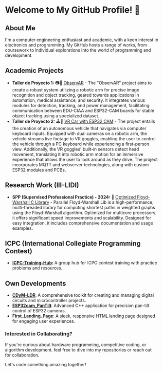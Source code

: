 # Welcome to My GitHub Profile! 👋

## About Me
I'm a computer engineering enthusiast and academic, with a keen interest in electronics and programming. My GitHub hosts a range of works, from coursework to individual explorations into the world of programming and development.

## Academic Projects
- **Taller de Proyecto 1:** 📷🤖 [ObservAR](https://github.com/laureanobruno/ObservAR) - The "ObservAR" project aims to create a robust system utilizing a robotic arm for precise image recognition and object tracking, geared towards applications in automation, medical assistance, and security. It integrates various modules for detection, tracking, and power management, facilitating communication between EDU-CIAA and ESP32-CAM boards for stable object tracking using a specialized dataset.
- **Taller de Proyecto 2:** 🕹️🚗 [VR Car with ESP32 CAM](https://github.com/tpII/2023-A1-VR-ESP32CAM)  - The project entails the creation of an autonomous vehicle that navigates via computer keyboard inputs. Equipped with dual cameras on a robotic arm, the vehicle streams live footage to VR goggles, enabling the user to control the vehicle through a PC keyboard while experiencing a first-person view. Additionally, the VR goggles' built-in sensors detect head movement, translating it into robotic arm motion for an immersive experience that allows the user to look around as they drive. The project incorporates MQTT and webserver technologies, along with custom ESP32 modules and PCBs.

## Research Work (III-LIDI)
- **SPP (Supervised Professional Practice) - 2024:** 📑 [Optimized Floyd-Warshall C Library](https://github.com/JeronimoLam/PPS-FloydWarshallLib) - Parallel Floyd-Warshall Lib is a high-performance, multi-threaded library for computing shortest paths in weighted graphs using the Floyd-Warshall algorithm. Optimized for multicore processors, it offers significant speed improvements and scalability. Designed for easy integration, it includes comprehensive documentation and usage examples.

## ICPC (International Collegiate Programming Contest) 
- **[ICPC-Training-Hub](https://github.com/JeronimoLam/ICPC-Training-Hub):** A group hub for ICPC contest training with practice problems and resources.

## Own Developments
- **[CDyM-LDR](https://github.com/JeronimoLam/CDyM-LDR)**: A comprehensive toolkit for creating and managing digital circuits and microcontroller projects.
- **[ESP32cam_PanTilt](https://github.com/JeronimoLam/ESP32cam_PanTilt)**: Advanced C++ application for precision pan-tilt control of ESP32 cameras.
- **[First_Landing_Page](https://github.com/JeronimoLam/First_Landing_Page)**: A sleek, responsive HTML landing page designed for engaging user experiences.
  

### Interested in Collaborating?
If you're curious about hardware programming, competitive coding, or algorithm development, feel free to dive into my repositories or reach out for collaboration.

Let's code something amazing together!


<!--
**JeronimoLam/JeronimoLam** is a ✨ _special_ ✨ repository because its `README.md` (this file) appears on your GitHub profile.

Here are some ideas to get you started:

- 🔭 I’m currently working on ...
- 🌱 I’m currently learning ...
- 👯 I’m looking to collaborate on ...
- 🤔 I’m looking for help with ...
- 💬 Ask me about ...
- 📫 How to reach me: ...
- 😄 Pronouns: ...
- ⚡ Fun fact: ...
-->
